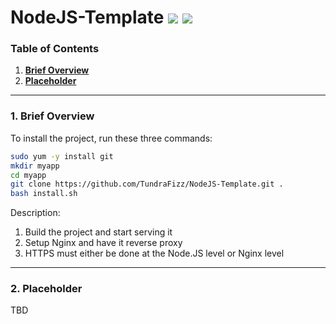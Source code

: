 # NodeJS-Template ![](https://img.shields.io/badge/Node.JS-6.9.1-3572A5.svg?style=plastic) ![](https://img.shields.io/badge/Status-In%20Development-EE7600.svg?style=plastic)

### **Table of Contents**
1. [**Brief Overview**](#1-brief-overview)
2. [**Placeholder**](#2-placeholder)

---
### **1. Brief Overview**

To install the project, run these three commands:

```bash
sudo yum -y install git
mkdir myapp
cd myapp
git clone https://github.com/TundraFizz/NodeJS-Template.git .
bash install.sh
```

Description:

1. Build the project and start serving it
2. Setup Nginx and have it reverse proxy
3. HTTPS must either be done at the Node.JS level or Nginx level

---
### **2. Placeholder**

TBD
